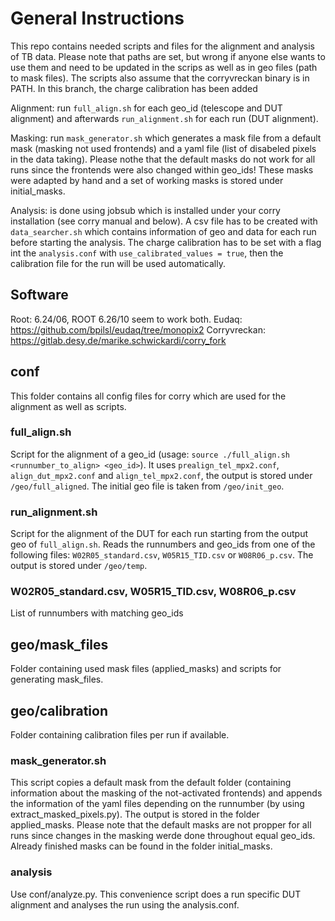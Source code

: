 # General Instructions

This repo contains needed scripts and files for the alignment and analysis of TB data. Please note that paths are set, but wrong if anyone else wants to use them and need to be updated in the scrips as well as in geo files (path to mask files). The scripts also assume that the corryvreckan binary is in PATH. In this branch, the charge calibration has been added

Alignment: run `full_align.sh` for each geo_id (telescope and DUT alignment) and afterwards `run_alignment.sh` for each run (DUT alignment). 

Masking: run `mask_generator.sh` which generates a mask file from a default mask (masking not used frontends) and a yaml file (list of disabeled pixels in the data taking). Please nothe that the default masks do not work for all runs since the frontends were also changed within geo_ids! These masks were adapted by hand and a set of working masks is stored under initial_masks.

Analysis: is done using jobsub which is installed under your corry installation (see corry manual and below). A csv file has to be created with `data_searcher.sh` which contains information of geo and data for each run before starting the analysis. The charge calibration has to be set with a flag int the `analysis.conf` with `use_calibrated_values = true`, then the calibration file for the run will be used automatically.
## Software

Root: 6.24/06, ROOT 6.26/10 seem to work both.
Eudaq: https://github.com/bpilsl/eudaq/tree/monopix2
Corryvreckan: https://gitlab.desy.de/marike.schwickardi/corry_fork 


## conf

This folder contains all config files for corry which are used for the alignment as well as scripts.

### full_align.sh

Script for the alignment of a geo_id (usage: `source ./full_align.sh <runnumber_to_align> <geo_id>`).
It uses `prealign_tel_mpx2.conf`, `align_dut_mpx2.conf` and `align_tel_mpx2.conf`, the output is stored under `/geo/full_aligned`. The initial geo file is taken from `/geo/init_geo`.

### run_alignment.sh

Script for the alignment of the DUT for each run starting from the output geo of `full_align.sh`. Reads the runnumbers and geo_ids from one of the following files: `W02R05_standard.csv`, `W05R15_TID.csv` or `W08R06_p.csv`. The output is stored under `/geo/temp`.

### W02R05_standard.csv, W05R15_TID.csv, W08R06_p.csv

List of runnumbers with matching geo_ids

## geo/mask_files

Folder containing used mask files (applied_masks) and scripts for generating mask_files.

## geo/calibration

Folder containing calibration files per run if available.

### mask_generator.sh

This script copies a default mask from the default folder (containing information about the masking of the not-activated frontends) and appends the information of the yaml files depending on the runnumber (by using extract_masked_pixels.py). The output is stored in the folder applied_masks. Please note that the default masks are not propper for all runs since changes in the masking werde done throughout equal geo_ids. Already finished masks can be found in the folder initial_masks.

### analysis

Use conf/analyze.py. This convenience script does a run specific DUT alignment and analyses the run using the analysis.conf. 
